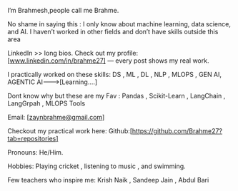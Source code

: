 I’m Brahmesh,people call me Brahme.

No shame in saying this :
I only know about machine learning, data science, and AI. I haven’t worked in other fields and don’t have skills outside this area

LinkedIn >> long bios. Check out my profile: [www.linkedin.com/in/brahme27] — every post shows my real work.

I practically worked on these skills: DS , ML , DL , NLP , MLOPS , GEN AI, AGENTIC AI--->[Learning....]

Dont know why but these are my Fav : Pandas , Scikit-Learn , LangChain , LangGrpah , MLOPS Tools

Email: [zaynbrahme@gmail.com]

Checkout my practical work here: Github:[https://github.com/Brahme27?tab=repositories]

Pronouns: He/Him.

Hobbies: Playing cricket , listening to music , and swimming.

Few teachers who inspire me: Krish Naik , Sandeep Jain , Abdul Bari

